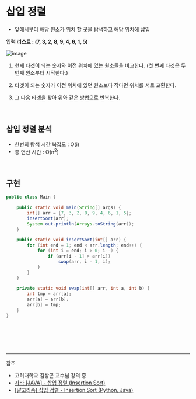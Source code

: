# 삽입 정렬

- 앞에서부터 해당 원소가 위치 할 곳을 탐색하고 해당 위치에 삽입


**입력 리스트 : (7, 3, 2, 8, 9, 4, 6, 1, 5)**

![image](https://user-images.githubusercontent.com/61372486/128569517-67b00662-704f-467c-b6eb-5035148b12c7.png)

  

1. 현재 타겟이 되는 숫자와 이전 위치에 있는 원소들을 비교한다. (첫 번째 타겟은 두 번째 원소부터 시작한다.)

2. 타겟이 되는 숫자가 이전 위치에 있던 원소보다 작다면 위치를 서로 교환한다.

3. 그 다음 타겟을 찾아 위와 같은 방법으로 반복한다. 

<br/>

## 삽입 정렬 분석

- 한번의 탐색 시간 복잡도 : O(i)
- 총 연산 시간 : O(n<sup>2</sup>) 


<br/>

## 구현

```java
public class Main {

    public static void main(String[] args) {
        int[] arr = {7, 3, 2, 8, 9, 4, 6, 1, 5};
        insertSort(arr);
        System.out.println(Arrays.toString(arr));
    }

    public static void insertSort(int[] arr) {
        for (int end = 1; end < arr.length; end++) {
            for (int i = end; i > 0; i--) {
                if (arr[i - 1] > arr[i])
                    swap(arr, i - 1, i);
            }
        }
    }

    private static void swap(int[] arr, int a, int b) {
        int tmp = arr[a];
        arr[a] = arr[b];
        arr[b] = tmp;
    }
}
```

<br/><br/><br/><br/>
   
---
참조
- 고려대학교 김상곤 교수님 강의 중
- [자바 [JAVA] - 삽입 정렬 (Insertion Sort)](https://st-lab.tistory.com/179)
- [[알고리즘] 삽입 정렬 - Insertion Sort (Python, Java)](https://www.daleseo.com/sort-insertion/)
